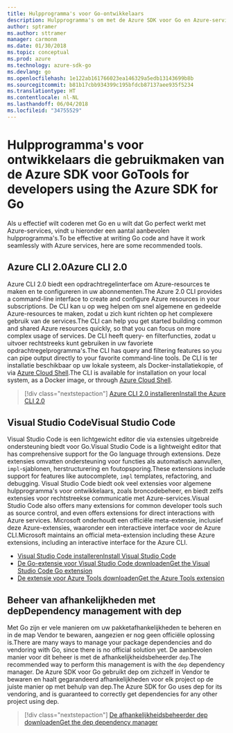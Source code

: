 ```yaml
---
title: Hulpprogramma's voor Go-ontwikkelaars
description: Hulpprogramma's om met de Azure SDK voor Go en Azure-services te werken
author: sptramer
ms.author: sttramer
manager: carmonm
ms.date: 01/30/2018
ms.topic: conceptual
ms.prod: azure
ms.technology: azure-sdk-go
ms.devlang: go
ms.openlocfilehash: 1e122ab161766023ea146329a5edb13143699b8b
ms.sourcegitcommit: b81b17cbb934399c195bfdcb87137aee935f5234
ms.translationtype: HT
ms.contentlocale: nl-NL
ms.lasthandoff: 06/04/2018
ms.locfileid: "34755529"
---
```

# <a name="tools-for-developers-using-the-azure-sdk-for-go"></a><span data-ttu-id="e82ee-103">Hulpprogramma's voor ontwikkelaars die gebruikmaken van de Azure SDK voor Go</span><span class="sxs-lookup"><span data-stu-id="e82ee-103">Tools for developers using the Azure SDK for Go</span></span>

<span data-ttu-id="e82ee-104">Als u effectief wilt coderen met Go en u wilt dat Go perfect werkt met Azure-services, vindt u hieronder een aantal aanbevolen hulpprogramma's.</span><span class="sxs-lookup"><span data-stu-id="e82ee-104">To be effective at writing Go code and have it work seamlessly with Azure services, here are some recommended tools.</span></span>

## <a name="azure-cli-20"></a><span data-ttu-id="e82ee-105">Azure CLI 2.0</span><span class="sxs-lookup"><span data-stu-id="e82ee-105">Azure CLI 2.0</span></span>

<span data-ttu-id="e82ee-106">Azure CLI 2.0 biedt een opdrachtregelinterface om Azure-resources te maken en te configureren in uw abonnementen.</span><span class="sxs-lookup"><span data-stu-id="e82ee-106">The Azure 2.0 CLI provides a command-line interface to create and configure Azure resources in your subscriptions.</span></span> <span data-ttu-id="e82ee-107">De CLI kan u op weg helpen om snel algemene en gedeelde Azure-resources te maken, zodat u zich kunt richten op het complexere gebruik van de services.</span><span class="sxs-lookup"><span data-stu-id="e82ee-107">The CLI can help you get started building common and shared Azure resources quickly, so that you can focus on more complex usage of services.</span></span> <span data-ttu-id="e82ee-108">De CLI heeft query- en filterfuncties, zodat u uitvoer rechtstreeks kunt gebruiken in uw favoriete opdrachtregelprogramma's.</span><span class="sxs-lookup"><span data-stu-id="e82ee-108">The CLI has query and filtering features so you can pipe output directly to your favorite command-line tools.</span></span> <span data-ttu-id="e82ee-109">De CLI is ter installatie beschikbaar op uw lokale systeem, als Docker-installatiekopie, of via [Azure Cloud Shell](https://docs.microsoft.com/en-us/azure/cloud-shell/overview).</span><span class="sxs-lookup"><span data-stu-id="e82ee-109">The CLI is available for installation on your local system, as a Docker image, or through [Azure Cloud Shell](https://docs.microsoft.com/en-us/azure/cloud-shell/overview).</span></span>

> [!div class="nextstepaction"]
> [<span data-ttu-id="e82ee-110">Azure CLI 2.0 installeren</span><span class="sxs-lookup"><span data-stu-id="e82ee-110">Install the Azure CLI 2.0</span></span>](/cli/azure/install-azure-cli)

## <a name="visual-studio-code"></a><span data-ttu-id="e82ee-111">Visual Studio Code</span><span class="sxs-lookup"><span data-stu-id="e82ee-111">Visual Studio Code</span></span>

<span data-ttu-id="e82ee-112">Visual Studio Code is een lichtgewicht editor die via extensies uitgebreide ondersteuning biedt voor Go.</span><span class="sxs-lookup"><span data-stu-id="e82ee-112">Visual Studio Code is a lightweight editor that has comprehensive support for the Go language through extensions.</span></span> <span data-ttu-id="e82ee-113">Deze extensies omvatten ondersteuning voor functies als automatisch aanvullen, `impl`-sjablonen, herstructurering en foutopsporing.</span><span class="sxs-lookup"><span data-stu-id="e82ee-113">These extensions include support for features like autocomplete, `impl` templates, refactoring, and debugging.</span></span> <span data-ttu-id="e82ee-114">Visual Studio Code biedt ook veel extensies voor algemene hulpprogramma's voor ontwikkelaars, zoals broncodebeheer, en biedt zelfs extensies voor rechtstreekse communicatie met Azure-services.</span><span class="sxs-lookup"><span data-stu-id="e82ee-114">Visual Studio Code also offers many extensions for common developer tools such as source control, and even offers extensions for direct interactions with Azure services.</span></span> <span data-ttu-id="e82ee-115">Microsoft onderhoudt een officiële meta-extensie, inclusief deze Azure-extensies, waaronder een interactieve interface voor de Azure CLI.</span><span class="sxs-lookup"><span data-stu-id="e82ee-115">Microsoft maintains an official meta-extension including these Azure extensions, including an interactive interface for the Azure CLI.</span></span>

* [<span data-ttu-id="e82ee-116">Visual Studio Code installeren</span><span class="sxs-lookup"><span data-stu-id="e82ee-116">Install Visual Studio Code</span></span>](https://code.visualstudio.com/Download)
* [<span data-ttu-id="e82ee-117">De Go-extensie voor Visual Studio Code downloaden</span><span class="sxs-lookup"><span data-stu-id="e82ee-117">Get the Visual Studio Code Go extension</span></span>](https://code.visualstudio.com/docs/languages/go)
* [<span data-ttu-id="e82ee-118">De extensie voor Azure Tools downloaden</span><span class="sxs-lookup"><span data-stu-id="e82ee-118">Get the Azure Tools extension</span></span>](https://marketplace.visualstudio.com/items?itemName=ms-vscode.vscode-azureextensionpack)

## <a name="dependency-management-with-dep"></a><span data-ttu-id="e82ee-119">Beheer van afhankelijkheden met dep</span><span class="sxs-lookup"><span data-stu-id="e82ee-119">Dependency management with dep</span></span>

<span data-ttu-id="e82ee-120">Met Go zijn er vele manieren om uw pakketafhankelijkheden te beheren en in de map Vendor te bewaren, aangezien er nog geen officiële oplossing is.</span><span class="sxs-lookup"><span data-stu-id="e82ee-120">There are many ways to manage your package dependencies and do vendoring with Go, since there is no official solution yet.</span></span> <span data-ttu-id="e82ee-121">De aanbevolen manier voor dit beheer is met de afhankelijkheidsbeheerder `dep`.</span><span class="sxs-lookup"><span data-stu-id="e82ee-121">The recommended way to perform this management is with the `dep` dependency manager.</span></span> <span data-ttu-id="e82ee-122">De Azure SDK voor Go gebruikt dep om zichzelf in Vendor te bewaren en haalt gegarandeerd afhankelijkheden voor elk project op de juiste manier op met behulp van dep.</span><span class="sxs-lookup"><span data-stu-id="e82ee-122">The Azure SDK for Go uses dep for its vendoring, and is guaranteed to correctly get dependencies for any other project using dep.</span></span>

> [!div class="nextstepaction"]
> [<span data-ttu-id="e82ee-123">De afhankelijkheidsbeheerder dep downloaden</span><span class="sxs-lookup"><span data-stu-id="e82ee-123">Get the dep dependency manager</span></span>](https://github.com/tools/godep)